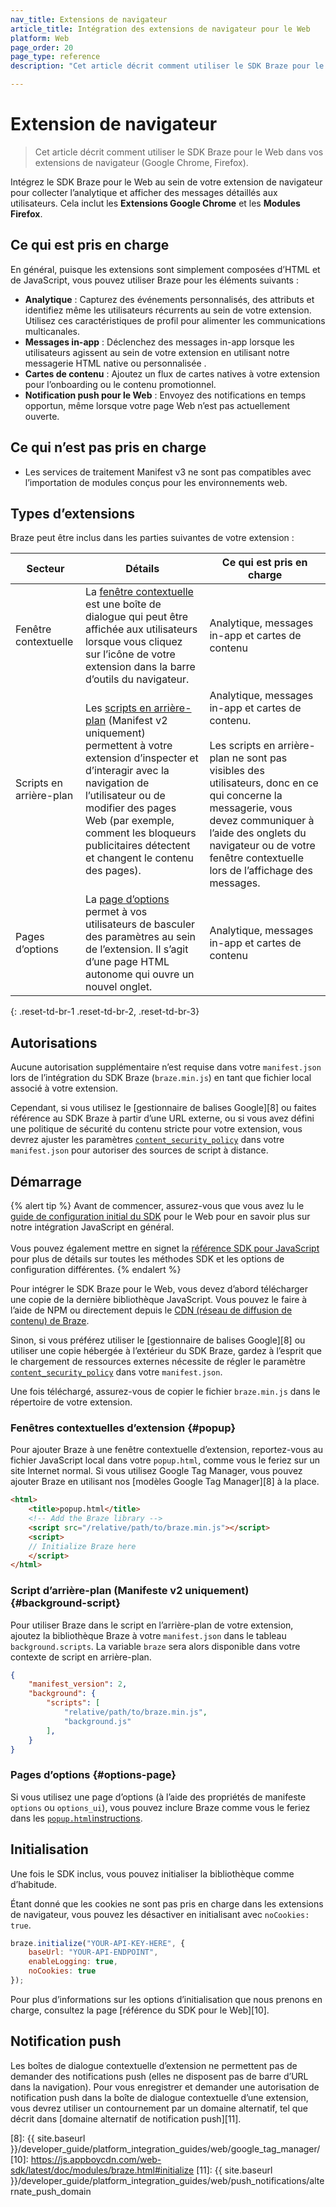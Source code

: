 ```yaml
---
nav_title: Extensions de navigateur
article_title: Intégration des extensions de navigateur pour le Web
platform: Web
page_order: 20
page_type: reference
description: "Cet article décrit comment utiliser le SDK Braze pour le Web dans vos extensions de navigateur (Google Chrome, Firefox)."

---
```


# Extension de navigateur

> Cet article décrit comment utiliser le SDK Braze pour le Web dans vos extensions de navigateur (Google Chrome, Firefox).

Intégrez le SDK Braze pour le Web au sein de votre extension de navigateur pour collecter l’analytique et afficher des messages détaillés aux utilisateurs. Cela inclut les **Extensions Google Chrome** et les **Modules Firefox**.

## Ce qui est pris en charge

En général, puisque les extensions sont simplement composées d’HTML et de JavaScript, vous pouvez utiliser Braze pour les éléments suivants :

* **Analytique** : Capturez des événements personnalisés, des attributs et identifiez même les utilisateurs récurrents au sein de votre extension. Utilisez ces caractéristiques de profil pour alimenter les communications multicanales.
* **Messages in-app** : Déclenchez des messages in-app lorsque les utilisateurs agissent au sein de votre extension en utilisant notre messagerie HTML native ou personnalisée .
* **Cartes de contenu** : Ajoutez un flux de cartes natives à votre extension pour l’onboarding ou le contenu promotionnel.
* **Notification push pour le Web** : Envoyez des notifications en temps opportun, même lorsque votre page Web n’est pas actuellement ouverte.

## Ce qui n’est pas pris en charge

* Les services de traitement Manifest v3 ne sont pas compatibles avec l’importation de modules conçus pour les environnements web.

## Types d’extensions

Braze peut être inclus dans les parties suivantes de votre extension :

| Secteur | Détails | Ce qui est pris en charge |
|--------|-------|------|
| Fenêtre contextuelle | La [fenêtre contextuelle][1] est une boîte de dialogue qui peut être affichée aux utilisateurs lorsque vous cliquez sur l’icône de votre extension dans la barre d’outils du navigateur.| Analytique, messages in-app et cartes de contenu |
| Scripts en arrière-plan | Les [scripts en arrière-plan][2] (Manifest v2 uniquement) permettent à votre extension d’inspecter et d’interagir avec la navigation de l’utilisateur ou de modifier des pages Web (par exemple, comment les bloqueurs publicitaires détectent et changent le contenu des pages). | Analytique, messages in-app et cartes de contenu.<br><br>Les scripts en arrière-plan ne sont pas visibles des utilisateurs, donc en ce qui concerne la messagerie, vous devez communiquer à l’aide des onglets du navigateur ou de votre fenêtre contextuelle lors de l’affichage des messages. |
| Pages d’options | La [page d’options][3] permet à vos utilisateurs de basculer des paramètres au sein de l’extension. Il s’agit d’une page HTML autonome qui ouvre un nouvel onglet. | Analytique, messages in-app et cartes de contenu |
{: .reset-td-br-1 .reset-td-br-2, .reset-td-br-3}

## Autorisations

Aucune autorisation supplémentaire n’est requise dans votre `manifest.json` lors de l’intégration du SDK Braze (`braze.min.js`) en tant que fichier local associé à votre extension. 

Cependant, si vous utilisez le [gestionnaire de balises Google][8] ou faites référence au SDK Braze à partir d’une URL externe, ou si vous avez défini une politique de sécurité du contenu stricte pour votre extension, vous devrez ajuster les paramètres [`content_security_policy`][6] dans votre `manifest.json` pour autoriser des sources de script à distance.

## Démarrage

{% alert tip %}
Avant de commencer, assurez-vous que vous avez lu le [guide de configuration initial du SDK]({{site.baseurl}}/developer_guide/platform_integration_guides/web/initial_sdk_setup/) pour le Web pour en savoir plus sur notre intégration JavaScript en général.  <br><br>Vous pouvez également mettre en signet la [référence SDK pour JavaScript](https://js.appboycdn.com/web-sdk/latest/doc/modules/braze.html) pour plus de détails sur toutes les méthodes SDK et les options de configuration différentes.
{% endalert %}

Pour intégrer le SDK Braze pour le Web, vous devez d’abord télécharger une copie de la dernière bibliothèque JavaScript. Vous pouvez le faire à l’aide de NPM ou directement depuis le [CDN (réseau de diffusion de contenu) de Braze][7].

Sinon, si vous préférez utiliser le [gestionnaire de balises Google][8] ou utiliser une copie hébergée à l’extérieur du SDK Braze, gardez à l’esprit que le chargement de ressources externes nécessite de régler le paramètre [`content_security_policy`][6] dans votre `manifest.json`.

Une fois téléchargé, assurez-vous de copier le fichier `braze.min.js` dans le répertoire de votre extension.

### Fenêtres contextuelles d’extension {#popup}

Pour ajouter Braze à une fenêtre contextuelle d’extension, reportez-vous au fichier JavaScript local dans votre `popup.html`, comme vous le feriez sur un site Internet normal. Si vous utilisez Google Tag Manager, vous pouvez ajouter Braze en utilisant nos [modèles Google Tag Manager][8] à la place.

```html
<html>
    <title>popup.html</title>
    <!-- Add the Braze library -->
    <script src="/relative/path/to/braze.min.js"></script>
    <script>
    // Initialize Braze here
    </script>
</html>
```

### Script d’arrière-plan (Manifeste v2 uniquement) {#background-script}

Pour utiliser Braze dans le script en l’arrière-plan de votre extension, ajoutez la bibliothèque Braze à votre `manifest.json` dans le tableau `background.scripts`. La variable `braze` sera alors disponible dans votre contexte de script en arrière-plan.


```json
{
    "manifest_version": 2,
    "background": {
        "scripts": [
            "relative/path/to/braze.min.js",
            "background.js"
        ],
    }
}
```

### Pages d’options {#options-page}

Si vous utilisez une page d’options (à l’aide des propriétés de manifeste `options` ou `options_ui`), vous pouvez inclure Braze comme vous le feriez dans les [`popup.html`instructions](#popup).

## Initialisation

Une fois le SDK inclus, vous pouvez initialiser la bibliothèque comme d’habitude. 

Étant donné que les cookies ne sont pas pris en charge dans les extensions de navigateur, vous pouvez les désactiver en initialisant avec `noCookies: true`.

```javascript
braze.initialize("YOUR-API-KEY-HERE", {
    baseUrl: "YOUR-API-ENDPOINT",
    enableLogging: true,
    noCookies: true
});
```

Pour plus d’informations sur les options d’initialisation que nous prenons en charge, consultez la page [référence du SDK pour le Web][10].

## Notification push

Les boîtes de dialogue contextuelle d’extension ne permettent pas de demander des notifications push (elles ne disposent pas de barre d’URL dans la navigation). Pour vous enregistrer et demander une autorisation de notification push dans la boîte de dialogue contextuelle d’une extension, vous devrez utiliser un contournement par un domaine alternatif, tel que décrit dans [domaine alternatif de notification push][11].

[1]: https://developer.mozilla.org/en-US/docs/Mozilla/Add-ons/WebExtensions/user_interface/Popups
[2]: https://developer.chrome.com/extensions/background_pages
[3]: https://developer.mozilla.org/en-US/docs/Mozilla/Add-ons/WebExtensions/user_interface/Options_pages
[6]: https://developer.chrome.com/extensions/contentSecurityPolicy
[7]: https://js.appboycdn.com/web-sdk/latest/braze.min.js
[8]: {{ site.baseurl }}/developer_guide/platform_integration_guides/web/google_tag_manager/
[10]: https://js.appboycdn.com/web-sdk/latest/doc/modules/braze.html#initialize
[11]: {{ site.baseurl }}/developer_guide/platform_integration_guides/web/push_notifications/alternate_push_domain
